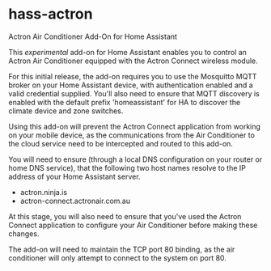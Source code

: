# hass-actron
Actron Air Conditioner Add-On for Home Assistant

This *experimental* add-on for Home Assistant enables you to control an Actron Air Conditioner equipped with the Actron Connect wireless module. 

For this initial release, the add-on requires you to use the Mosquitto MQTT broker on your Home Assistant device, with authentication enabled and a valid credential supplied. You'll also need to ensure that MQTT discovery is enabled with the default prefix 'homeassistant' for HA to discover the climate device and zone switches.

Using this add-on will prevent the Actron Connect application from working on your mobile device, as the communications from the Air Conditioner to the cloud service need to be intercepted and routed to this add-on.

You will need to ensure (through a local DNS configuration on your router or home DNS service), that the following two host names resolve to the IP address of your Home Assistant server.
- actron.ninja.is
- actron-connect.actronair.com.au

At this stage, you will also need to ensure that you've used the Actron Connect application to configure your Air Conditioner before making these changes.

The add-on will need to maintain the TCP port 80 binding, as the air conditioner will only attempt to connect to the system on port 80.
